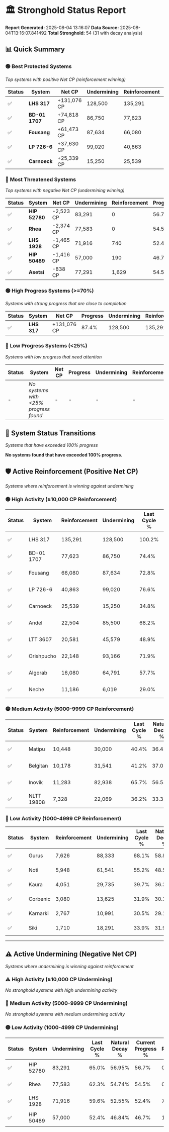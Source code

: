 # 🏛️ Stronghold Status Report

**Report Generated:** 2025-08-04 13:16:07
**Data Source:** 2025-08-04T13:16:07.841492
**Total Stronghold:** 54 (31 with decay analysis)

## 📊 Quick Summary

### 🟢 **Best Protected Systems**
*Top systems with positive Net CP (reinforcement winning)*

| Status | System | Net CP | Undermining | Reinforcement | Progress |
|--------|--------|--------|-------------|---------------|----------|
| ✅ | **LHS 317** | +131,076 CP | 128,500 | 135,291 | 87.4% |
| ✅ | **BD-01 1707** | +74,818 CP | 86,750 | 77,623 | 65.7% |
| ✅ | **Fousang** | +61,473 CP | 87,634 | 66,080 | 64.0% |
| ✅ | **LP 726-6** | +37,630 CP | 99,020 | 40,863 | 66.7% |
| ✅ | **Carnoeck** | +25,339 CP | 15,250 | 25,539 | 33.3% |

### 🔴 **Most Threatened Systems**
*Top systems with negative Net CP (undermining winning)*

| Status | System | Net CP | Undermining | Reinforcement | Progress |
|--------|--------|--------|-------------|---------------|----------|
| ✅ | **HIP 52780** | -2,523 CP | 83,291 | 0 | 56.7% |
| ✅ | **Rhea** | -2,374 CP | 77,583 | 0 | 54.5% |
| ✅ | **LHS 1928** | -1,465 CP | 71,916 | 740 | 52.4% |
| ✅ | **HIP 50489** | -1,416 CP | 57,000 | 190 | 46.7% |
| ✅ | **Asetsi** | -838 CP | 77,291 | 1,629 | 54.5% |

### 🟢 **High Progress Systems (>=70%)**
*Systems with strong progress that are close to completion*

| Status | System | Net CP | Progress | Undermining | Reinforcement |
|--------|--------|--------|----------|-------------|---------------|
| ✅ | **LHS 317** | +131,076 CP | 87.4% | 128,500 | 135,291 |

### 🔴 **Low Progress Systems (<25%)**
*Systems with low progress that need attention*

| Status | System | Net CP | Progress | Undermining | Reinforcement |
|--------|--------|--------|----------|-------------|---------------|
| - | *No systems with <25% progress found* | - | - | - | - |
## 🔄 System Status Transitions
*Systems that have exceeded 100% progress*

**No systems found that have exceeded 100% progress.**

## 🛡️ Active Reinforcement (Positive Net CP)
*Systems where reinforcement is winning against undermining*

### 🟢 High Activity (≥10,000 CP Reinforcement)

| Status | System | Reinforcement | Undermining | Last Cycle % | Natural Decay % | Current Progress % | Current CP | Net CP | Activity |
|--------|--------|---------------|-------------|--------------|-----------------|-------------------|------------|--------|----------|
| ✅ | LHS 317 | 135,291 | 128,500 | 100.2% | 74.29% | 87.4% | 874,000 | +131,076 | 🟢 High Reinforcement |
| ✅ | BD-01 1707 | 77,623 | 86,750 | 74.4% | 58.22% | 65.7% | 657,000 | +74,818 | 🟢 High Reinforcement |
| ✅ | Fousang | 66,080 | 87,634 | 72.8% | 57.85% | 64.0% | 640,000 | +61,473 | 🟢 High Reinforcement |
| ✅ | LP 726-6 | 40,863 | 99,020 | 76.6% | 62.94% | 66.7% | 667,000 | +37,630 | 🟢 High Reinforcement |
| ✅ | Carnoeck | 25,539 | 15,250 | 34.8% | 30.77% | 33.3% | 332,999 | +25,339 | 🟢 High Reinforcement |
| ✅ | Andel | 22,504 | 85,500 | 68.2% | 57.73% | 59.7% | 597,000 | +19,719 | 🟢 High Reinforcement |
| ✅ | LTT 3607 | 20,581 | 45,579 | 48.9% | 42.38% | 44.3% | 442,999 | +19,199 | 🟢 High Reinforcement |
| ✅ | Orishpucho | 22,148 | 93,166 | 71.9% | 60.69% | 62.6% | 626,000 | +19,124 | 🟢 High Reinforcement |
| ✅ | Algorab | 16,080 | 64,791 | 57.7% | 49.79% | 51.2% | 512,000 | +14,086 | 🟢 High Reinforcement |
| ✅ | Neche | 11,186 | 6,019 | 29.0% | 27.26% | 28.4% | 284,000 | +11,414 | 🟢 High Reinforcement |

### 🟡 Medium Activity (5000-9999 CP Reinforcement)

| Status | System | Reinforcement | Undermining | Last Cycle % | Natural Decay % | Current Progress % | Current CP | Net CP | Activity |
|--------|--------|---------------|-------------|--------------|-----------------|-------------------|------------|--------|----------|
| ✅ | Matipu | 10,448 | 30,000 | 40.4% | 36.43% | 37.4% | 374,000 | +9,710 | 🟡 Medium Reinforcement |
| ✅ | Belgitan | 10,178 | 31,541 | 41.2% | 37.05% | 38.0% | 380,000 | +9,466 | 🟡 Medium Reinforcement |
| ✅ | Inovik | 11,283 | 82,938 | 65.7% | 56.58% | 57.4% | 574,000 | +8,183 | 🟡 Medium Reinforcement |
| ✅ | NLTT 19808 | 7,328 | 22,069 | 36.2% | 33.33% | 34.0% | 340,000 | +6,735 | 🟡 Medium Reinforcement |

### 🔴 Low Activity (1000-4999 CP Reinforcement)

| Status | System | Reinforcement | Undermining | Last Cycle % | Natural Decay % | Current Progress % | Current CP | Net CP | Activity |
|--------|--------|---------------|-------------|--------------|-----------------|-------------------|------------|--------|----------|
| ✅ | Gurus | 7,626 | 88,333 | 68.1% | 58.82% | 59.3% | 593,000 | +4,758 | 🔵 Low Reinforcement |
| ✅ | Noti | 5,948 | 61,541 | 55.2% | 48.58% | 49.0% | 490,000 | +4,171 | 🔵 Low Reinforcement |
| ✅ | Kaura | 4,051 | 29,735 | 39.7% | 36.36% | 36.7% | 367,000 | +3,404 | 🔵 Low Reinforcement |
| ✅ | Corbenic | 3,080 | 13,625 | 31.9% | 30.19% | 30.5% | 305,000 | +3,067 | 🔵 Low Reinforcement |
| ✅ | Karnarki | 2,767 | 10,991 | 30.5% | 29.13% | 29.4% | 294,000 | +2,716 | 🔵 Low Reinforcement |
| ✅ | Siki | 1,710 | 18,291 | 33.9% | 31.95% | 32.1% | 321,000 | +1,452 | 🔵 Low Reinforcement |


---

## ⚠️ Active Undermining (Negative Net CP)
*Systems where undermining is winning against reinforcement*

### ⚠️ High Activity (≥10,000 CP Undermining)

*No stronghold systems with high undermining activity*

### 🔶 Medium Activity (5000-9999 CP Undermining)

*No stronghold systems with medium undermining activity*

### 🟡 Low Activity (1000-4999 CP Undermining)

| Status | System | Undermining | Last Cycle % | Natural Decay % | Current Progress % | Reinforcement | Current CP | Net CP | Activity |
|--------|--------|-------------|--------------|-----------------|-------------------|---------------|------------|--------|----------|
| ✅ | HIP 52780 | 83,291 | 65.0% | 56.95% | 56.7% | 0 | 567,000 | -2,523 | 🟡 Low Undermining |
| ✅ | Rhea | 77,583 | 62.3% | 54.74% | 54.5% | 0 | 545,000 | -2,374 | 🟡 Low Undermining |
| ✅ | LHS 1928 | 71,916 | 59.6% | 52.55% | 52.4% | 740 | 524,000 | -1,465 | 🟡 Low Undermining |
| ✅ | HIP 50489 | 57,000 | 52.4% | 46.84% | 46.7% | 190 | 467,000 | -1,416 | 🟡 Low Undermining |
